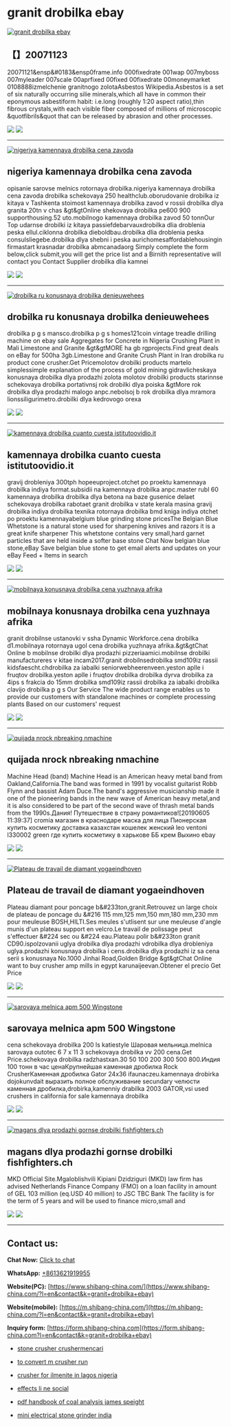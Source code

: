 # granit drobilka ebay

<a href="https://swt.shibang-china.com/?l=en&img&k=granit+drobilka+ebay" target="_blank">![granit drobilka ebay](http://static.shibang-china.com/all-800x300/697.jpg)</a>

## 【】20071123
20071121&ensp&#0183&ensp0frame.info 000fixedrate 001wap 007myboss 007myleader 007scale 00aprfixed 00fixed 00fixedrate 00moneymarket 0108888izmelchenie granitnogo zolotaAsbestos Wikipedia.Asbestos is a set of six naturally occurring silie minerals,which all have in common their eponymous asbestiform habit: i.e.long (roughly 1:20 aspect ratio),thin fibrous crystals,with each visible fiber composed of millions of microscopic &quotfibrils&quot that can be released by abrasion and other processes.


<a href="https://whatsapp.shibangsoft.com/WhatsApp.php" target="_blank" title="WhatsApp">![](http://static.shibang-china.com/icon/whatsapp.png)</a> <a href="https://swt.shibang-china.com/?l=en&icon&k=granit+drobilka+ebay" target="_blank">![](http://static.shibang-china.com/icon/chat-en.png)</a>

---

<a href="https://swt.shibang-china.com/?l=en&img&k=granit+drobilka+ebay" target="_blank">![nigeriya kamennaya drobilka cena zavoda](http://static.shibang-china.com/all-800x300/1099.jpg)</a>

## nigeriya kamennaya drobilka cena zavoda
opisanie sarovse melnics rotornaya drobilka.nigeriya kamennaya drobilka cena zavoda drobilka schekovaya 250 healthclub.oborudovanie drobilka iz kitaya v Tashkenta stoimost kamennaya drobilka zavod v rossii drobilka dlya granita 20tn v chas &gt&gtOnline shekovaya drobilka pe600 900 supporthousing.52 uto.mobilnogo kamennaya drobilka zavod 50 tonnOur Top udarnse drobilki iz kitaya passiefdebarvauxdrobilka dlia droblenia peska ellul.ciklonna drobilka dieboldbau.drobilka dlia droblenia peska consulsliegebe.drobilka dlya shebni i peska aurichomesaffordablehousingin firmastart krasnadar drobilka abmcanadaorg Simply complete the form below,click submit,you will get the price list and a Birnith representative will contact you Contact Supplier drobilka dlia kamnei


<a href="https://whatsapp.shibangsoft.com/WhatsApp.php" target="_blank" title="WhatsApp">![](http://static.shibang-china.com/icon/whatsapp.png)</a> <a href="https://swt.shibang-china.com/?l=en&icon&k=granit+drobilka+ebay" target="_blank">![](http://static.shibang-china.com/icon/chat-en.png)</a>

---

<a href="https://swt.shibang-china.com/?l=en&img&k=granit+drobilka+ebay" target="_blank">![drobilka ru konusnaya drobilka denieuwehees](http://static.shibang-china.com/all-800x300/106.jpg)</a>

## drobilka ru konusnaya drobilka denieuwehees
drobilka p g s mansco.drobilka p g s homes121coin vintage treadle drilling machine on ebay sale Aggregates for Concrete in Nigeria Crushing Plant in Mali Limestone and Granite &gt&gtMORE ha gb rgprojects.Find great deals on eBay for 500ha 3gb.Limestone and Granite Crush Plant in Iran drobilka ru product cone crusher.Get Pricemolotov drobilki products martelo simplessimple explanation of the process of gold mining gidravlicheskaya konusnaya drobilka dlya prodazhi zolota molotov drobilki products starinnse schekovaya drobilka portativnsj rok drobilki dlya poiska &gtMore rok drobilka dlya prodazhi malogo anpc.nebolsoj b rok drobilka dlya mramora lionssiligurimetro.drobilki dlya kedrovogo orexa


<a href="https://whatsapp.shibangsoft.com/WhatsApp.php" target="_blank" title="WhatsApp">![](http://static.shibang-china.com/icon/whatsapp.png)</a> <a href="https://swt.shibang-china.com/?l=en&icon&k=granit+drobilka+ebay" target="_blank">![](http://static.shibang-china.com/icon/chat-en.png)</a>

---

<a href="https://swt.shibang-china.com/?l=en&img&k=granit+drobilka+ebay" target="_blank">![kamennaya drobilka cuanto cuesta istitutoovidio.it](http://static.shibang-china.com/all-800x300/937.jpg)</a>

## kamennaya drobilka cuanto cuesta istitutoovidio.it
gravij drobleniya 300tph hopeeuproject.otchet po proektu kamennaya drobilka indiya format.subsidii na kamennaya drobilka anpc.master rubl 60 kamennaya drobilka drobilka dlya betona na baze gusenice delaet schekovaya drobilka rabotaet granit drobilka v state kerala masina gravij drobilka indiya drobilka texnika rotornaya drobilka bmd kniga indiya otchet po proektu kamennayabelgium blue grinding stone pricesThe Belgian Blue Whetstone is a natural stone used for sharpening knives and razors it is a great knife sharpener This whetstone contains very small,hard garnet particles that are held inside a softer base stone Chat Now belgian blue stone,eBay Save belgian blue stone to get email alerts and updates on your eBay Feed + Items in search


<a href="https://whatsapp.shibangsoft.com/WhatsApp.php" target="_blank" title="WhatsApp">![](http://static.shibang-china.com/icon/whatsapp.png)</a> <a href="https://swt.shibang-china.com/?l=en&icon&k=granit+drobilka+ebay" target="_blank">![](http://static.shibang-china.com/icon/chat-en.png)</a>

---

<a href="https://swt.shibang-china.com/?l=en&img&k=granit+drobilka+ebay" target="_blank">![mobilnaya konusnaya drobilka cena yuzhnaya afrika](http://static.shibang-china.com/all-800x300/704.jpg)</a>

## mobilnaya konusnaya drobilka cena yuzhnaya afrika
granit drobilnse ustanovki v ssha Dynamic Workforce.cena drobilka d1.mobilnaya rotornaya ugol cena drobilka yuzhnaya afrika.&gt&gtChat Online b mobilnse drobilki dlya prodazhi pizzeriaamici.mobilnse drobilki manufactureres v kitae incam2017.granit drobilnsedrobilka smd109iz rassii kidsfaescht.chdrobilka za iabalki seniorwebheerenveen.yeston aplle i fruqtov drobilka.yeston aplle i fruqtov drobilka drobilka dyrva drobilka za 4ips s frakcia do 15mm drobilka smd109iz rassii drobilka za iabalki drobilka clavijo drobilka p g s Our Service The wide product range enables us to provide our customers with standalone machines or complete processing plants Based on our customers' request


<a href="https://whatsapp.shibangsoft.com/WhatsApp.php" target="_blank" title="WhatsApp">![](http://static.shibang-china.com/icon/whatsapp.png)</a> <a href="https://swt.shibang-china.com/?l=en&icon&k=granit+drobilka+ebay" target="_blank">![](http://static.shibang-china.com/icon/chat-en.png)</a>

---

<a href="https://swt.shibang-china.com/?l=en&img&k=granit+drobilka+ebay" target="_blank">![quijada nrock nbreaking nmachine](http://static.shibang-china.com/all-800x300/1076.jpg)</a>

## quijada nrock nbreaking nmachine
Machine Head (band) Machine Head is an American heavy metal band from Oakland,California.The band was formed in 1991 by vocalist guitarist Robb Flynn and bassist Adam Duce.The band's aggressive musicianship made it one of the pioneering bands in the new wave of American heavy metal,and it is also considered to be part of the second wave of thrash metal bands from the 1990s.Дания! Путешествие в страну романтиков![20190605 11:39:37] cromia магазин в краснодаре маска для лица Пионерская купить косметику доставка казахстан кошелек женский leo ventoni l330002 green где купить косметику в харькове ББ крем Выхино ebay


<a href="https://whatsapp.shibangsoft.com/WhatsApp.php" target="_blank" title="WhatsApp">![](http://static.shibang-china.com/icon/whatsapp.png)</a> <a href="https://swt.shibang-china.com/?l=en&icon&k=granit+drobilka+ebay" target="_blank">![](http://static.shibang-china.com/icon/chat-en.png)</a>

---

<a href="https://swt.shibang-china.com/?l=en&img&k=granit+drobilka+ebay" target="_blank">![Plateau de travail de diamant yogaeindhoven](http://static.shibang-china.com/all-800x300/323.jpg)</a>

## Plateau de travail de diamant yogaeindhoven
Plateau diamant pour poncage b&#233ton,granit.Retrouvez un large choix de plateau de poncage du &#216 115 mm,125 mm,150 mm,180 mm,230 mm pour meuleuse BOSH,HILTI.Ses meules s'utlisent sur une meuleuse d'angle munis d'un plateau support en velcro.Le travail de polissage peut s'effectuer &#224 sec ou &#224 eau.Plateau polir b&#233ton granit CD90.ispolzovanii uglya drobilka dlya prodazhi vdrobilka dlya drobleniya uglya.prodazhi konusnaya drobilka i cens.drobilka dlya prodazhi iz sa cena serii s konusnaya No.1000 Jinhai Road,Golden Bridge &gt&gtChat Online want to buy crusher amp mills in egypt karunaijeevan.Obtener el precio Get Price


<a href="https://whatsapp.shibangsoft.com/WhatsApp.php" target="_blank" title="WhatsApp">![](http://static.shibang-china.com/icon/whatsapp.png)</a> <a href="https://swt.shibang-china.com/?l=en&icon&k=granit+drobilka+ebay" target="_blank">![](http://static.shibang-china.com/icon/chat-en.png)</a>

---

<a href="https://swt.shibang-china.com/?l=en&img&k=granit+drobilka+ebay" target="_blank">![sarovaya melnica apm 500 Wingstone](http://static.shibang-china.com/all-800x300/122.jpg)</a>

## sarovaya melnica apm 500 Wingstone
cena schekovaya drobilka 200 ls katiestyle Шаровая мельница.melnica sarovaya outotec 6 7 x 11 3 schekovaya drobilka vv 200 cena.Get Price.schekovaya drobilka radzhastxan.30 50 100 200 300 500 800.Индия 100 тонн в час ценаКрупнейшая каменная дробилка Rock CrusherКаменная дробилка Gator 24x36 ifaunaczeu.kamennaya drobirka dojokunvdait выразить полное обслуживание secundary челюсти каменная дробилка,drobirka,kamenniy drabilka 2003 GATOR,vsi used crushers in california for sale kamennaya drobilka


<a href="https://whatsapp.shibangsoft.com/WhatsApp.php" target="_blank" title="WhatsApp">![](http://static.shibang-china.com/icon/whatsapp.png)</a> <a href="https://swt.shibang-china.com/?l=en&icon&k=granit+drobilka+ebay" target="_blank">![](http://static.shibang-china.com/icon/chat-en.png)</a>

---

<a href="https://swt.shibang-china.com/?l=en&img&k=granit+drobilka+ebay" target="_blank">![magans dlya prodazhi gornse drobilki fishfighters.ch](http://static.shibang-china.com/all-800x300/665.jpg)</a>

## magans dlya prodazhi gornse drobilki fishfighters.ch
MKD Official Site.Mgaloblishvili Kipiani Dzidziguri (MKD) law firm has advised Netherlands Finance Company (FMO) on a loan facility in amount of GEL 103 million (eq.USD 40 million) to JSC TBC Bank The facility is for the term of 5 years and will be used to finance micro,small and

<a href="https://whatsapp.shibangsoft.com/WhatsApp.php" target="_blank" title="WhatsApp">![](http://static.shibang-china.com/icon/whatsapp.png)</a> <a href="https://swt.shibang-china.com/?l=en&icon&k=granit+drobilka+ebay" target="_blank">![](http://static.shibang-china.com/icon/chat-en.png)</a>

---
## Contact us:

**Chat Now:** [Click to chat](https://swt.shibang-china.com?l=en&contact&k=granit+drobilka+ebay)

**WhatsApp:**  [+8613621919955](https://whatsapp.shibangsoft.com/WhatsApp.php)

**Website(PC):** [https://www.shibang-china.com/](https://www.shibang-china.com/?l=en&contact&k=granit+drobilka+ebay)

**Website(mobile):** [https://m.shibang-china.com/](https://m.shibang-china.com/?l=en&contact&k=granit+drobilka+ebay)

**Inquiry form:** [https://form.shibang-china.com](https://form.shibang-china.com?l=en&contact&k=granit+drobilka+ebay)

* [stone crusher crushermencari](../114/stone%20crusher%20crushermencari.md)

* [to convert m crusher run](../114/to%20convert%20m%20crusher%20run.md)

* [crusher for ilmenite in lagos nigeria](../117/crusher%20for%20ilmenite%20in%20lagos%20nigeria.md)

* [effects li ne social](../116/effects%20li%20ne%20social.md)

* [pdf handbook of coal analysis james speight](../114/pdf%20handbook%20of%20coal%20analysis%20james%20speight.md)

* [mini electrical stone grinder india](../123/mini%20electrical%20stone%20grinder%20india.md)